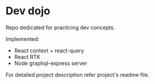 # Dev dojo

Repo dedicated for practicing dev concepts. 

Implemented: 
- React context + react-query
- React RTK 
- Node graphql-express server

For detailed project description refer project's readme file.